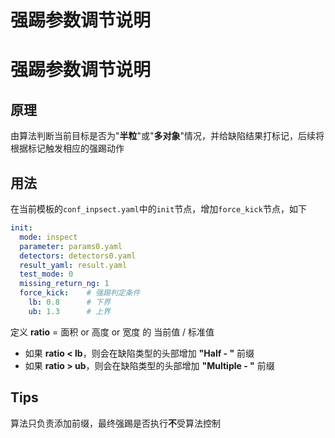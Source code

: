 强踢参数调节说明
=============


# 强踢参数调节说明

## 原理

由算法判断当前目标是否为"**半粒**"或"**多对象**"情况，并给缺陷结果打标记，后续将根据标记触发相应的强踢动作

## 用法

在当前模板的```conf_inpsect.yaml```中的```init```节点，增加```force_kick```节点，如下

```yaml
init:
  mode: inspect
  parameter: params0.yaml
  detectors: detectors0.yaml
  result_yaml: result.yaml
  test_mode: 0
  missing_return_ng: 1
  force_kick:    # 强踢判定条件
    lb: 0.8      # 下界
    ub: 1.3      # 上界
```

定义 **ratio** = 面积 or 高度 or 宽度 的 当前值 / 标准值

- 如果 **ratio < lb**，则会在缺陷类型的头部增加 **"Half - "** 前缀
- 如果 **ratio > ub**，则会在缺陷类型的头部增加 **"Multiple - "** 前缀

## Tips

算法只负责添加前缀，最终强踢是否执行**不**受算法控制